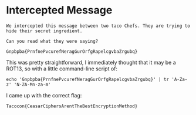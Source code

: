 # Intercepted Message

```
We intercepted this message between two taco Chefs. They are trying to hide their secret ingredient.

Can you read what they were saying?

Gnpbpba{PrnfnePvcurefNeragGurOrfgRapelcgvbaZrgubq}
```

This was pretty straightforward, I immediately thought that it may be a ROT13, so with a little command-line script of:

```
echo 'Gnpbpba{PrnfnePvcurefNeragGurOrfgRapelcgvbaZrgubq}' | tr 'A-Za-z' 'N-ZA-Mn-za-m'
```

I came up with the correct flag:

```
Tacocon{CeasarCiphersArentTheBestEncryptionMethod}
```
